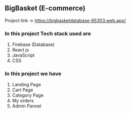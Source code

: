 ## BigBasket (E-commerce)
Project link -> https://bigbasketdatabase-65303.web.app/
### In this project Tech stack used are 

1. Firebase (Database)
2. React js 
3. JavaScript
4. CSS 

### In this project we have

1. Landing Page
2. Cart Page
3. Category Page
4. My orders
5. Admin Pannel

